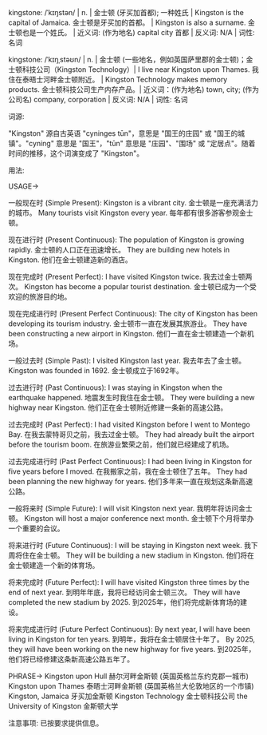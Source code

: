 kingstone: /ˈkɪŋstən/ | n. | 金士顿 (牙买加首都);  一种姓氏 | Kingston is the capital of Jamaica. 金士顿是牙买加的首都。 | Kingston is also a surname. 金士顿也是一个姓氏。 | 近义词: (作为地名) capital city 首都 | 反义词: N/A | 词性: 名词

kingstone: /ˈkɪŋˌstəʊn/ | n. |  金士顿 (一些地名，例如英国萨里郡的金士顿)；金士顿科技公司（Kingston Technology）|  I live near Kingston upon Thames. 我住在泰晤士河畔金士顿附近。 | Kingston Technology makes memory products. 金士顿科技公司生产内存产品。| 近义词：(作为地名) town, city; (作为公司名) company, corporation | 反义词: N/A | 词性: 名词


词源:

"Kingston" 源自古英语 "cyninges tūn"，意思是 "国王的庄园" 或 "国王的城镇"。"cyning" 意思是 "国王"，"tūn" 意思是 "庄园"、"围场" 或 "定居点"。随着时间的推移，这个词演变成了 "Kingston"。


用法:

USAGE->

一般现在时 (Simple Present):
Kingston is a vibrant city. 金士顿是一座充满活力的城市。
Many tourists visit Kingston every year. 每年都有很多游客参观金士顿。

现在进行时 (Present Continuous):
The population of Kingston is growing rapidly. 金士顿的人口正在迅速增长。
They are building new hotels in Kingston. 他们在金士顿建造新的酒店。

现在完成时 (Present Perfect):
I have visited Kingston twice. 我去过金士顿两次。
Kingston has become a popular tourist destination. 金士顿已成为一个受欢迎的旅游目的地。

现在完成进行时 (Present Perfect Continuous):
The city of Kingston has been developing its tourism industry. 金士顿市一直在发展其旅游业。
They have been constructing a new airport in Kingston. 他们一直在金士顿建造一个新机场。

一般过去时 (Simple Past):
I visited Kingston last year. 我去年去了金士顿。
Kingston was founded in 1692. 金士顿成立于1692年。

过去进行时 (Past Continuous):
I was staying in Kingston when the earthquake happened. 地震发生时我住在金士顿。
They were building a new highway near Kingston. 他们正在金士顿附近修建一条新的高速公路。

过去完成时 (Past Perfect):
I had visited Kingston before I went to Montego Bay. 在我去蒙特哥贝之前，我去过金士顿。
They had already built the airport before the tourism boom. 在旅游业繁荣之前，他们就已经建成了机场。

过去完成进行时 (Past Perfect Continuous):
I had been living in Kingston for five years before I moved. 在我搬家之前，我在金士顿住了五年。
They had been planning the new highway for years. 他们多年来一直在规划这条新高速公路。

一般将来时 (Simple Future):
I will visit Kingston next year. 我明年将访问金士顿。
Kingston will host a major conference next month. 金士顿下个月将举办一个重要的会议。

将来进行时 (Future Continuous):
I will be staying in Kingston next week. 我下周将住在金士顿。
They will be building a new stadium in Kingston. 他们将在金士顿建造一个新的体育场。

将来完成时 (Future Perfect):
I will have visited Kingston three times by the end of next year. 到明年年底，我将已经访问金士顿三次。
They will have completed the new stadium by 2025. 到2025年，他们将完成新体育场的建设。

将来完成进行时 (Future Perfect Continuous):
By next year, I will have been living in Kingston for ten years. 到明年，我将在金士顿居住十年了。
By 2025, they will have been working on the new highway for five years. 到2025年，他们将已经修建这条新高速公路五年了。


PHRASE->
Kingston upon Hull  赫尔河畔金斯顿 (英国英格兰东约克郡一城市)
Kingston upon Thames 泰晤士河畔金斯顿 (英国英格兰大伦敦地区的一个市镇)
Kingston, Jamaica 牙买加金斯顿
Kingston Technology 金士顿科技公司
the University of Kingston 金斯顿大学


注意事项:  已按要求提供信息。
